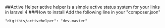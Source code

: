 ##Active Helper
active helper is a simple active status system for your links in laravel 4
###How to install
Add the following line in your "composer.json"
	
	"digithis/activehelper": "dev-master"



